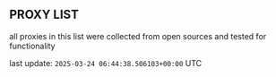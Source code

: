 ## PROXY LIST

all proxies in this list were collected from open sources and tested for functionality

last update: `2025-03-24 06:44:38.506103+00:00` UTC